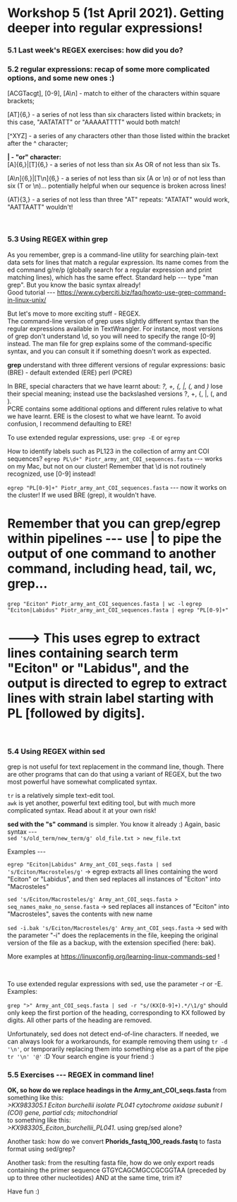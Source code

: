 # Workshop 5 (1st April 2021). Getting deeper into regular expressions!

### 5.1 Last week's REGEX exercises: how did you do?

### 5.2 regular expressions: recap of some more complicated options, and some new ones :)

[ACGTacgt], [0-9], [A\n] - match to either of the characters within square brackets;  
  
[AT]{6,} - a series of not less than six characters listed within brackets; in this case, "AATATATT" or "AAAAATTTT" would both match!  
  
[^XYZ] - a series of any characters other than those listed within the bracket after the ^ character;  
  
**| - "or" character:**  
[A]{6,}|[T]{6,} - a series of not less than six As OR of not less than six Ts.  

[A\n]{6,}|[T\n]{6,} - a series of not less than six (A or \n) or of not less than six (T or \n)... potentially helpful when our sequence is broken across lines!  
  
(AT){3,} - a series of not less than three "AT" repeats: "ATATAT" would work, "AATTAATT" wouldn't!  
  
&nbsp;  
  
### 5.3 Using REGEX within grep

As you remember, grep is a command-line utility for searching plain-text data sets for lines that match a regular expression. Its name comes from the ed command g/re/p (globally search for a regular expression and print matching lines), which has the same effect.
Standard help --- type "man grep". But you know the basic syntax already!  
Good tutorial --- https://www.cyberciti.biz/faq/howto-use-grep-command-in-linux-unix/ 
  
But let's move to more exciting stuff - REGEX.  
The command-line version of grep uses slightly different syntax than the regular expressions available in TextWrangler. For instance, most versions of grep don't understand \d, so you will need to specify the range [0-9] instead. The man file for grep explains some of the command-specific syntax, and you can consult it if something doesn't work as expected.  

**grep** understand with three different versions of regular expressions:
basic (BRE) - default
extended (ERE)
perl (PCRE)

In BRE, special characters that we have learnt about: *?, +, {, |, (,* and *)* lose their special meaning; instead use the backslashed versions \?, \+, \{, \|, \(, and \).  
PCRE contains some additional options and different rules relative to what we have learnt.
ERE is the closest to what we have learnt. To avoid confusion, I recommend defaulting to ERE!  

To use extended regular expressions, use:
`grep -E` or 
`egrep`

How to identify labels such as PL123 in the collection of army ant COI sequences?
`egrep PL\d+" Piotr_army_ant_COI_sequences.fasta` --- works on my Mac, but not on our cluster! Remember that \d is not routinely recognized, use [0-9] instead!  

`egrep "PL[0-9]+" Piotr_army_ant_COI_sequences.fasta` --- now it works on the cluster! If we used BRE (grep), it wouldn't have.
 
# Remember that you can grep/egrep within pipelines --- use | to pipe the output of one command to another command, including head, tail, wc, grep...
`grep "Eciton" Piotr_army_ant_COI_sequences.fasta | wc -l`
`egrep "Eciton|Labidus" Piotr_army_ant_COI_sequences.fasta | egrep "PL[0-9]+"`
   # ---> This uses egrep to extract lines containing search term "Eciton" or "Labidus", and the output is directed to egrep to extract lines with strain label starting with PL [followed by digits].
  
  &nbsp;  
    
### 5.4 Using REGEX within sed
 
grep is not useful for text replacement in the command line, though. There are other programs that can do that using a variant of REGEX, but the two most powerful have somewhat complicated syntax.  
  
`tr`  is a relatively simple text-edit tool.  
`awk` is yet another, powerful text editing tool, but with much more complicated syntax. Read about it at your own risk!  
  
**sed with the "s" command** is simpler. You know it already :) Again, basic syntax ---  
`sed 's/old_term/new_term/g' old_file.txt > new_file.txt`
  
Examples ---  

`egrep "Eciton|Labidus" Army_ant_COI_seqs.fasta | sed 's/Eciton/Macrosteles/g'`
   -> egrep extracts all lines containing the word "Eciton" or "Labidus", and then sed replaces all instances of "Eciton" into "Macrosteles"

`sed 's/Eciton/Macrosteles/g' Army_ant_COI_seqs.fasta > seq_names_make_no_sense.fasta`
   -> sed replaces all instances of "Eciton" into "Macrosteles", saves the contents with new name

`sed -i.bak 's/Eciton/Macrosteles/g' Army_ant_COI_seqs.fasta`
   -> sed with the parameter "-i" does the replacements in the file, keeping the original version of the file as a backup, with the extension specified (here: bak).  
  
More examples at https://linuxconfig.org/learning-linux-commands-sed !  
  
&nbsp;  
  
To use extended regular expressions with sed, use the parameter -r or -E. Examples:  
  
`grep ">" Army_ant_COI_seqs.fasta | sed -r "s/(KX[0-9]+).*/\1/g"` should only keep the first portion of the heading, corresponding to KX followed by digits. All other parts of the heading are removed.  
  
Unfortunately, sed does not detect end-of-line characters. If needed, we can always look for a workarounds, for example removing them using `tr -d '\n'`, or temporarily replacing them into something else as a part of the pipe `tr '\n' '@'` :D Your search engine is your friend :)  
  
### 5.5 Exercises --- REGEX in command line! 
  
**OK, so how do we replace headings in the Army_ant_COI_seqs.fasta** from something like this:  
*>KX983305.1 Eciton burchellii isolate PL041 cytochrome oxidase subunit I (COI) gene, partial cds; mitochondrial*  
to something like this:  
*>KX983305_Eciton_burchellii_PL041*. 
using grep/sed alone?  
   
Another task: how do we convert **Phorids_fastq_100_reads.fastq** to fasta format using sed/grep?  
  
Another task: from the resulting fasta file, how do we only export reads containing the primer sequence GTGYCAGCMGCCGCGGTAA (preceded by up to three other nucleotides) AND at the same time, trim it?  
  
Have fun :) 



